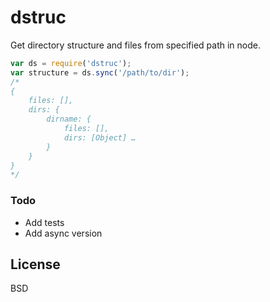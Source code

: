 # dstruc

Get directory structure and files from specified path in node.

```js
var ds = require('dstruc');
var structure = ds.sync('/path/to/dir');
/*
{
	files: [],
	dirs: {
		dirname: {
			files: [],
			dirs: [Object] …
		}
	}
}
*/
```

### Todo
* Add tests
* Add async version

## License

BSD